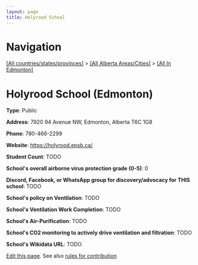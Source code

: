 ```yaml
---
layout: page
title: Holyrood School
---
```

# Navigation

[[All countries/states/provinces]](../../..) > [[All Alberta Areas/Cities]](../..) > [[All In Edmonton]](..)

# Holyrood School (Edmonton)

**Type**: Public

**Address**: 7920 94 Avenue NW, Edmonton, Alberta T6C 1G8

**Phone**: 780-466-2299

**Website**: <https://holyrood.epsb.ca/>

**Student Count**: TODO

**School's overall airborne virus protection grade (0-5)**: 0

**Discord, Facebook, or WhatsApp group for discovery/advocacy for THIS school**: TODO

**School's policy on Ventilation**: TODO

**School's Ventilation Work Completion**: TODO

**School's Air-Purification**: TODO

**School's CO2 monitoring to actively drive ventilation and filtration**: TODO

**School's Wikidata URL**: TODO


[Edit this page](https://github.com/ventilate-schools/AB/edit/main/./Edmonton/Holyrood_School.md). See also [rules for contribution](../../../contribution-rules/)